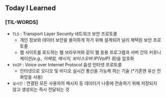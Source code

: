 ## Today I Learned

### [TIL-WORDS]

- `TLS` : Transport Layer Security 네트워크 보안 프로토콜
  - 개인 정보와 데이터 보안을 용이하게 하기 위해 설계되어 널리 채택된 보안 프로토콜
  - 웹 사이트를 로드하는 웹 브라우저와 같이 웹 응용 프로그램과 서버 간의 커뮤니케이션<i>(e.g., 이메일, 메시지, 보이스오버 IP(VoIP) 등)</i>을 암호화
- `VoIP` : Voice over Internet Protocol 음성 인터넷 프로토콜
  - 인터넷으로 오디오 및 비디오 실시간 통신을 가능케 하는 기술 (\*기존엔 유선 전화망을 사용)
- `실시간` : 연결된 모든 사용자의 메시지 등 데이터가 나중에 전송하기 위해 저장되지 않고 생성되는 즉시 전달되는 것
